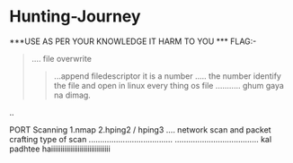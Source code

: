 # Hunting-Journey
***USE AS PER  YOUR KNOWLEDGE IT HARM TO YOU ***
FLAG:-
>.... file overwrite
>>...append 
filedescriptor  it is a number ..... the number identify the file and open 
in linux every thing os file ........... ghum gaya na dimag.

..

PORT Scanning
    1.nmap
    2.hping2 / hping3    .... network scan and packet crafting
      type of scan
      .....................................
      .....................................
      kal padhtee haiiiiiiiiiiiiiiiiiiiiiiiiiiiiiii